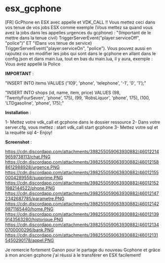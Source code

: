 # esx_gcphone
[FR] GcPhone en ESX avec appelle et VDK_CALL !! Vous mettez ceci dans vos tenue de vos jobs ESX comme exemple (Vous mettez sa quand vous avez la jobs dans les appelles urgences du gcphone) : "(Important de le mettre dans la tenue civil) TriggerServerEvent("player:serviceOff", "police")" ET "(Dans vos tenue de service) TriggerServerEvent("player:serviceOn", "police"). Vous pouvez aussi en rajoutez ou en modifier les jobs qui sont dans le gcphone en allant dans le config.json et dans main.lua, tout en bas du main.lua, il y aura, exemple : Vous avez appellé la Police

 **IMPORTANT** :

 "INSERT INTO items VALUES ('109', 'phone', 'telephone', '-1', '0', '1');"

 "INSERT INTO shops (id, name, item, price) VALUES 
 (98, 'TwentyFourSeven', 'phone', 175), 
 (99, 'RobsLiquor', 'phone', 175), 
 (100,   'LTDgasoline', 'phone', 175);"

**Installation** :

 1- Mettez votre vdk_call et gcphone dans le dossier ressource
 2- Dans votre server.cfg, vous mettez :
 start vdk_call
 start gcphone
 3- Mettez votre sql et la requête sql
 4- Enjoy!
 
 **Screenshot** :
 
https://cdn.discordapp.com/attachments/398255059063930882/460122149659738113/chat.PNG https://cdn.discordapp.com/attachments/398255059063930882/460121588612988928/urgence.PNG https://cdn.discordapp.com/attachments/398255059063930882/460121550004289558/supprime.PNG https://cdn.discordapp.com/attachments/398255059063930882/460121521982144522/phone.PNG https://cdn.discordapp.com/attachments/398255059063930882/460121472342687785/parametre.PNG https://cdn.discordapp.com/attachments/398255059063930882/460121429871165440/home.PNG https://cdn.discordapp.com/attachments/398255059063930882/460121399143563280/historique.PNG https://cdn.discordapp.com/attachments/398255059063930882/460121340700000296/bank.PNG https://cdn.discordapp.com/attachments/398255059063930882/460121315450290178/appel.PNG

Je remercie fortement Ganon pour le partage du nouveau Gcphone et grâce à mon ancien gcphone j'ai réussi à le transférer en ESX facilement!
